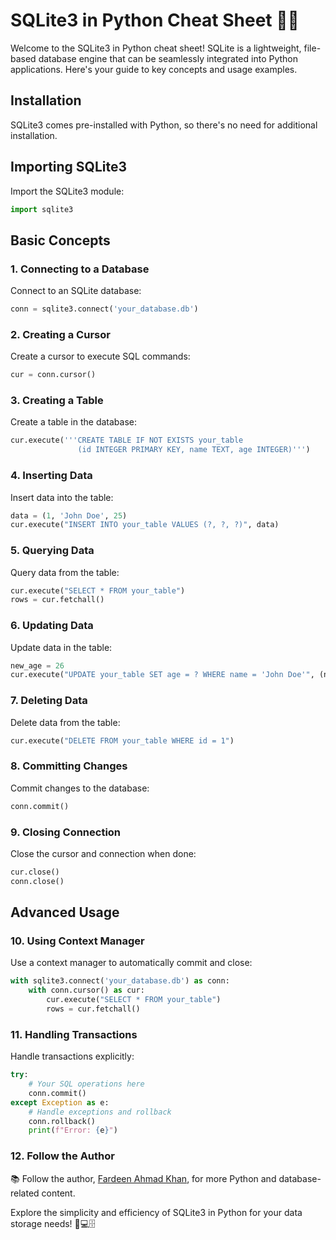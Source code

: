 # SQLite3 in Python Cheat Sheet 📝🐍

Welcome to the SQLite3 in Python cheat sheet! SQLite is a lightweight, file-based database engine that can be seamlessly integrated into Python applications. Here's your guide to key concepts and usage examples.

## Installation

SQLite3 comes pre-installed with Python, so there's no need for additional installation.

## Importing SQLite3

Import the SQLite3 module:

```python
import sqlite3
```

## Basic Concepts

### 1. Connecting to a Database

Connect to an SQLite database:

```python
conn = sqlite3.connect('your_database.db')
```

### 2. Creating a Cursor

Create a cursor to execute SQL commands:

```python
cur = conn.cursor()
```

### 3. Creating a Table

Create a table in the database:

```python
cur.execute('''CREATE TABLE IF NOT EXISTS your_table
               (id INTEGER PRIMARY KEY, name TEXT, age INTEGER)''')
```

### 4. Inserting Data

Insert data into the table:

```python
data = (1, 'John Doe', 25)
cur.execute("INSERT INTO your_table VALUES (?, ?, ?)", data)
```

### 5. Querying Data

Query data from the table:

```python
cur.execute("SELECT * FROM your_table")
rows = cur.fetchall()
```

### 6. Updating Data

Update data in the table:

```python
new_age = 26
cur.execute("UPDATE your_table SET age = ? WHERE name = 'John Doe'", (new_age,))
```

### 7. Deleting Data

Delete data from the table:

```python
cur.execute("DELETE FROM your_table WHERE id = 1")
```

### 8. Committing Changes

Commit changes to the database:

```python
conn.commit()
```

### 9. Closing Connection

Close the cursor and connection when done:

```python
cur.close()
conn.close()
```

## Advanced Usage

### 10. Using Context Manager

Use a context manager to automatically commit and close:

```python
with sqlite3.connect('your_database.db') as conn:
    with conn.cursor() as cur:
        cur.execute("SELECT * FROM your_table")
        rows = cur.fetchall()
```

### 11. Handling Transactions

Handle transactions explicitly:

```python
try:
    # Your SQL operations here
    conn.commit()
except Exception as e:
    # Handle exceptions and rollback
    conn.rollback()
    print(f"Error: {e}")
```

### 12. Follow the Author

📚 Follow the author, [Fardeen Ahmad Khan](https://github.com/I-Fardeen), for more Python and database-related content.

Explore the simplicity and efficiency of SQLite3 in Python for your data storage needs! 🐍💻🗄️
